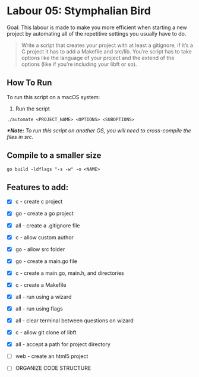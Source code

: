 # Labour 05: Stymphalian Bird

Goal: This labour is made to make you more efficient when starting a new project by automating all of the repetitive settings you usually have to do.

> Write a script that creates your project with at least a gitignore, if it’s a C project it has to add a Makefile and src/lib.
You’re script has to take options like the language of your project and the extend of the options (like if you’re including your libft or so).  

## How To Run
To run this script on a macOS system: 

1. Run the script
```
./automate <PROJECT_NAME> <OPTIONS> <SUBOPTIONS>
```

**_*Note:_** *To run this script on another OS, you will need to cross-compile the files in src.*

## Compile to a smaller size
```
go build -ldflags "-s -w" -o <NAME>
```

<!-- Task List -->
## Features to add:
* [x] c   - create c project
* [x] go  - create a go project
* [x] all - create a .gitignore file
* [x] c   - allow custom author
* [x] go  - allow src folder 
* [x] go  - create a main.go file
* [x] c   - create a main.go, main.h, and directories
* [x] c   - create a Makefile
* [x] all - run using a wizard
* [x] all - run using flags
* [x] all - clear terminal between questions on wizard
* [x] c   - allow git clone of libft 
* [x] all - accept a path for project directory
* [ ] web - create an html5 project
* [ ] ORGANIZE CODE STRUCTURE

